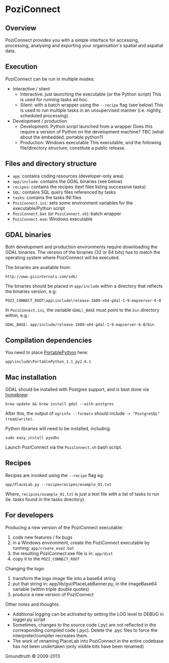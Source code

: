 # PoziConnect

Overview
--------
PoziConnect provides you with a simple interface for accessing, processing, analysing and exporting your organisation's spatial and aspatial data.

Execution
---------
PoziConnect can be run in multiple modes:
* Interactive / silent
    * Interactive: just launching the executable (or the Python script)
    This is used for running tasks ad hoc.
    * Silent: with a batch wrapper using the `--recipe` flag (see below)
    This is used to run multiple tasks in an unsupervised manner (i.e. nightly, scheduled processing).
* Development / production
    * Development: Python script launched from a wrapper
    Does this require a version of Python on the development machine? TBC (what about the embedded, portable python?)
    * Production: Windows executable
    This executable, and the following file/directory structure, constitute a public release.


Files and directory structure
-----------------------------
- `app`: contains coding resources (developer-only area)
- `app/include`: contains the GDAL binaries (see below)
- `recipes`: contains the recipes (text files listing successive tasks)
- `SQL`: contains SQL query files referenced by tasks
- `tasks`: contains the tasks INI files
- `PoziConnect.ini`: sets some environment variables for the executable/Python script
- `PoziConnect.bat` (or `PoziConnect.sh`): batch wrapper
- `PoziConnect.exe`: Windows executable


GDAL binaries
-------------
Both development and production environments require downloading the GDAL binaries.
The version of the binaries (32 or 64 bits) has to match the operating system where PoziConnect will be executed.

The binaries are available from:

    http://www.gisinternals.com/sdk/

The binaries should be placed in `app/include` within a directory that reflects the binaries version, e.g:

    POZI_CONNECT_ROOT\app\include\release-1600-x64-gdal-1-9-mapserver-6-0

In `PoziConnect.ini`, the variable `GDAL\_BASE` must point to the `bin` directory within, e.g.:

    GDAL_BASE: app/include/release-1600-x64-gdal-1-9-mapserver-6-0/bin


Compilation dependencies
------------------------

You need to place [PortablePython](http://www.portablepython.com/wiki/Download) here:

	app\include\PortablePython_1.1_py2.6.1


Mac installation
----------------

GDAL should be installed with Postgres support, and is best done via
[homebrew](https://github.com/mxcl/homebrew):

    brew update && brew install gdal --with-postgres

After this, the output of `ogrinfo --formats` should include `-> "PostgreSQL" (read/write)`.

Python libraries will need to be installed, including:

    sudo easy_install pyodbc

Launch PoziConnect via the `PoziConnect.sh` bash script.


Recipes
-------
Recipes are invoked using the `--recipe` flag eg:

    app/PlaceLab.py --recipe=recipes/example_01.txt

Where, `recipies/example_01.txt` is just a text file with a list of tasks
to run (ie. tasks found in the tasks directory).


For developers
--------------
Producing a new version of the PoziConnect executable:

1.  code new features / fix bugs
2.  in a Windows environment, create the PoziConnect executable by running: `app/create_exe2.bat`
3.  the resulting PoziConnect.exe file is in: `app/dist`
4.  copy it to the `POZI_CONNECT_ROOT`

Changing the logo:

1.  transform the logo image file into a base64 string
2.  put that string in: app/lib/gui/PlaceLabBanner.py, in the imageBase64 variable (within triple double quotes)
3.  produce a new version of PoziConnect

Other notes and thoughts:

+ Additional logging can be activated by setting the LOG level to DEBUG in logger.py script
+ Sometimes, changes to the source code (.py) are not reflected in the corresponding compiled code (.pyc). Delete the .pyc files to force the interpreter/compiler recreates them.
+ The work of renaming PlaceLab into PoziConnect in the entire codebase has not been undertaken (only visible bits have been renamed)

Groundtruth &copy; 2009-2013


